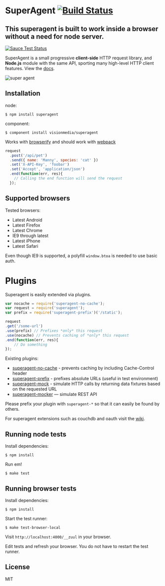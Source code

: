 # SuperAgent [![Build Status](https://travis-ci.org/stasha/superagent.svg?branch=master)](https://travis-ci.org/stasha/superagent)

## This superagent is built to work inside a browser without a need for node server.

[![Sauce Test Status](https://saucelabs.com/browser-matrix/shtylman-superagent.svg)](https://saucelabs.com/u/shtylman-superagent)



SuperAgent is a small progressive __client-side__ HTTP request library, and __Node.js__ module with the same API, sporting many high-level HTTP client features. View the [docs](http://visionmedia.github.com/superagent/).

![super agent](http://f.cl.ly/items/3d282n3A0h0Z0K2w0q2a/Screenshot.png)

## Installation

node:

```
$ npm install superagent
```

component:

```
$ component install visionmedia/superagent
```

Works with [browserify](https://github.com/substack/node-browserify) and should work with [webpack](https://github.com/visionmedia/superagent/wiki/Superagent-for-Webpack)

```js
request
  .post('/api/pet')
  .send({ name: 'Manny', species: 'cat' })
  .set('X-API-Key', 'foobar')
  .set('Accept', 'application/json')
  .end(function(err, res){
    // Calling the end function will send the request
  });
```

## Supported browsers

Tested browsers:

- Latest Android
- Latest Firefox
- Latest Chrome
- IE9 through latest
- Latest iPhone
- Latest Safari

Even though IE9 is supported, a polyfill `window.btoa` is needed to use basic auth.

# Plugins

Superagent is easily extended via plugins.

```js
var nocache = require('superagent-no-cache');
var request = require('superagent');
var prefix = require('superagent-prefix')('/static');

request
.get('/some-url')
.use(prefix) // Prefixes *only* this request
.use(nocache) // Prevents caching of *only* this request
.end(function(err, res){
    // Do something
});
```

Existing plugins:
 * [superagent-no-cache](https://github.com/johntron/superagent-no-cache) - prevents caching by including Cache-Control header
 * [superagent-prefix](https://github.com/johntron/superagent-prefix) - prefixes absolute URLs (useful in test environment)
 * [superagent-mock](https://github.com/M6Web/superagent-mock) - simulate HTTP calls by returning data fixtures based on the requested URL
 * [superagent-mocker](https://github.com/rambler-digital-solutions/superagent-mocker) — simulate REST API

Please prefix your plugin with `superagent-*` so that it can easily be found by others.

For superagent extensions such as couchdb and oauth visit the [wiki](https://github.com/visionmedia/superagent/wiki).

## Running node tests

Install dependencies:

```shell
$ npm install
```
Run em!

```shell
$ make test
```

## Running browser tests

Install dependencies:

```shell
$ npm install
```

Start the test runner:

```shell
$ make test-browser-local
```

Visit `http://localhost:4000/__zuul` in your browser.

Edit tests and refresh your browser. You do not have to restart the test runner.

## License

MIT

